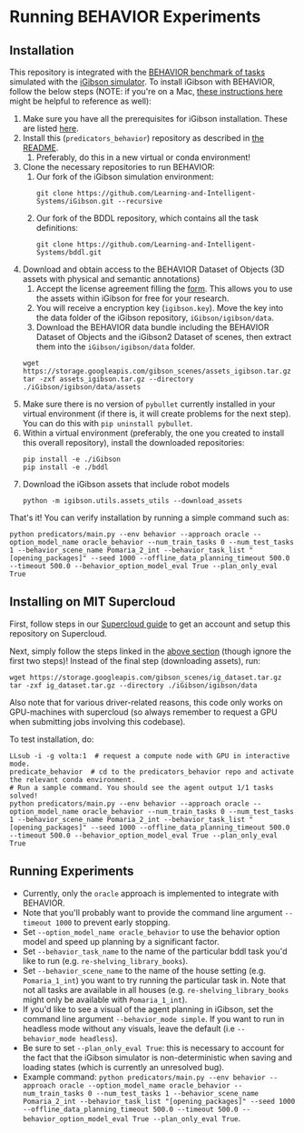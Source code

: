 # Running BEHAVIOR Experiments

## Installation
This repository is integrated with the [BEHAVIOR benchmark of tasks](https://behavior.stanford.edu/benchmark-guide) simulated with the [iGibson simulator](https://github.com/StanfordVL/iGibson). To install iGibson with BEHAVIOR, follow the below steps (NOTE: if you're on a Mac, [these instructions here](https://github.com/Learning-and-Intelligent-Systems/iGibson/blob/master/mac_behavior_installation.md) might be helpful to reference as well):

1. Make sure you have all the prerequisites for iGibson installation. These are listed [here](https://stanfordvl.github.io/iGibson/installation.html#installing-dependencies).
1. Install this (`predicators_behavior`) repository as described in [the README](https://github.com/Learning-and-Intelligent-Systems/predicators_behavior#installation).
    1. Preferably, do this in a new virtual or conda environment!
1. Clone the necessary repositories to run BEHAVIOR:
    1. Our fork of the iGibson simulation environment:
        ```
        git clone https://github.com/Learning-and-Intelligent-Systems/iGibson.git --recursive
        ```
    1. Our fork of the BDDL repository, which contains all the task definitions:
        ```
        git clone https://github.com/Learning-and-Intelligent-Systems/bddl.git
        ```
1. Download and obtain access to the BEHAVIOR Dataset of Objects (3D assets with physical and semantic annotations) 
    1. Accept the license agreement filling the [form](https://forms.gle/GXAacjpnotKkM2An7). This allows you to use the assets within iGibson for free for your research.    
    1. You will receive a encryption key (`igibson.key`). Move the key into the data folder of the iGibson repository, `iGibson/igibson/data`.    
    1. Download the BEHAVIOR data bundle including the BEHAVIOR Dataset of Objects and the iGibson2 Dataset of scenes, then extract them into the `iGibson/igibson/data` folder.
    ```
    wget https://storage.googleapis.com/gibson_scenes/assets_igibson.tar.gz
    tar -zxf assets_igibson.tar.gz --directory ./iGibson/igibson/data/assets
    ```
1. Make sure there is no version of `pybullet` currently installed in your virtual environment (if there is, it will create problems for the next step). You can do this with `pip uninstall pybullet`.
1. Within a virtual environment (preferably, the one you created to install this overall repository), install the downloaded repositories:
    ```
    pip install -e ./iGibson
    pip install -e ./bddl
    ```
1. Download the iGibson assets that include robot models
    ```
    python -m igibson.utils.assets_utils --download_assets
    ```

That's it! You can verify installation by running a simple command such as:
```
python predicators/main.py --env behavior --approach oracle --option_model_name oracle_behavior --num_train_tasks 0 --num_test_tasks 1 --behavior_scene_name Pomaria_2_int --behavior_task_list "[opening_packages]" --seed 1000 --offline_data_planning_timeout 500.0 --timeout 500.0 --behavior_option_model_eval True --plan_only_eval True
```

## Installing on MIT Supercloud
First, follow steps in our [Supercloud guide](supercloud.md) to get an account and setup this repository on Supercloud.

Next, simply follow the steps linked in the [above section](#installation) (though ignore the first two steps)! Instead of the final step (downloading assets), run:
```
wget https://storage.googleapis.com/gibson_scenes/ig_dataset.tar.gz
tar -zxf ig_dataset.tar.gz --directory ./iGibson/igibson/data
```

Also note that for various driver-related reasons, this code only works on GPU-machines with supercloud (so always remember to request a GPU when submitting jobs involving this codebase).

To test installation, do:
```
LLsub -i -g volta:1  # request a compute node with GPU in interactive mode.
predicate_behavior  # cd to the predicators_behavior repo and activate the relevant conda environment.
# Run a sample command. You should see the agent output 1/1 tasks solved!
python predicators/main.py --env behavior --approach oracle --option_model_name oracle_behavior --num_train_tasks 0 --num_test_tasks 1 --behavior_scene_name Pomaria_2_int --behavior_task_list "[opening_packages]" --seed 1000 --offline_data_planning_timeout 500.0 --timeout 500.0 --behavior_option_model_eval True --plan_only_eval True
```

## Running Experiments
* Currently, only the `oracle` approach is implemented to integrate with BEHAVIOR.
* Note that you'll probably want to provide the command line argument `--timeout 1000` to prevent early stopping.
* Set `--option_model_name oracle_behavior` to use the behavior option model and speed up planning by a significant factor.
* Set `--behavior_task_name` to the name of the particular bddl task you'd like to run (e.g. `re-shelving_library_books`).
* Set `--behavior_scene_name` to the name of the house setting (e.g. `Pomaria_1_int`) you want to try running the particular task in. Note that not all tasks are available in all houses (e.g. `re-shelving_library_books` might only be available with `Pomaria_1_int`).
* If you'd like to see a visual of the agent planning in iGibson, set the command line argument `--behavior_mode simple`. If you want to run in headless mode without any visuals, leave the default (i.e `--behavior_mode headless`).
* Be sure to set `--plan_only_eval True`: this is necessary to account for the fact that the iGibson simulator is non-deterministic when saving and loading states (which is currently an unresolved bug).
* Example command: `python predicators/main.py --env behavior --approach oracle --option_model_name oracle_behavior --num_train_tasks 0 --num_test_tasks 1 --behavior_scene_name Pomaria_2_int --behavior_task_list "[opening_packages]" --seed 1000 --offline_data_planning_timeout 500.0 --timeout 500.0 --behavior_option_model_eval True --plan_only_eval True`.